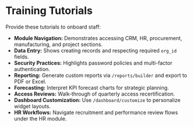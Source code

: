 # Training Tutorials

Provide these tutorials to onboard staff:

- **Module Navigation:** Demonstrates accessing CRM, HR, procurement, manufacturing, and project sections.
- **Data Entry:** Shows creating records and respecting required `org_id` fields.
- **Security Practices:** Highlights password policies and multi-factor authentication.
- **Reporting:** Generate custom reports via `/reports/builder` and export to PDF or Excel.
- **Forecasting:** Interpret KPI forecast charts for strategic planning.
- **Access Reviews:** Walk-through of quarterly access recertification.
- **Dashboard Customization:** Use `/dashboard/customize` to personalize widget layouts.
- **HR Workflows:** Navigate recruitment and performance review flows under the HR module.
